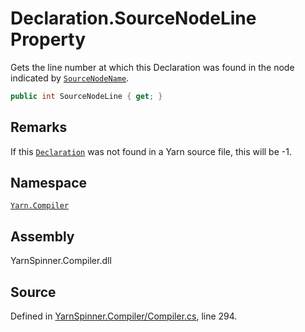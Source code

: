 <!-- This file was generated by a tool. Do not edit this file by hand. -->

# Declaration.SourceNodeLine Property

Gets the line number at which this Declaration was found in the node
indicated by [`SourceNodeName`](/api/csharp/yarn.compiler/declaration.sourcenodename.md).


```csharp
public int SourceNodeLine { get; }
```
## Remarks

If this [`Declaration`](/api/csharp/yarn.compiler/declaration.md) was not found in a Yarn
source file, this will be -1.




## Namespace
[`Yarn.Compiler`](/api/csharp/yarn.compiler/README.md)

## Assembly
YarnSpinner.Compiler.dll

## Source
Defined in [YarnSpinner.Compiler/Compiler.cs](https://github.com/YarnSpinnerTool/YarnSpinner//blob/develop/YarnSpinner.Compiler/Compiler.cs#L294), line 294.
